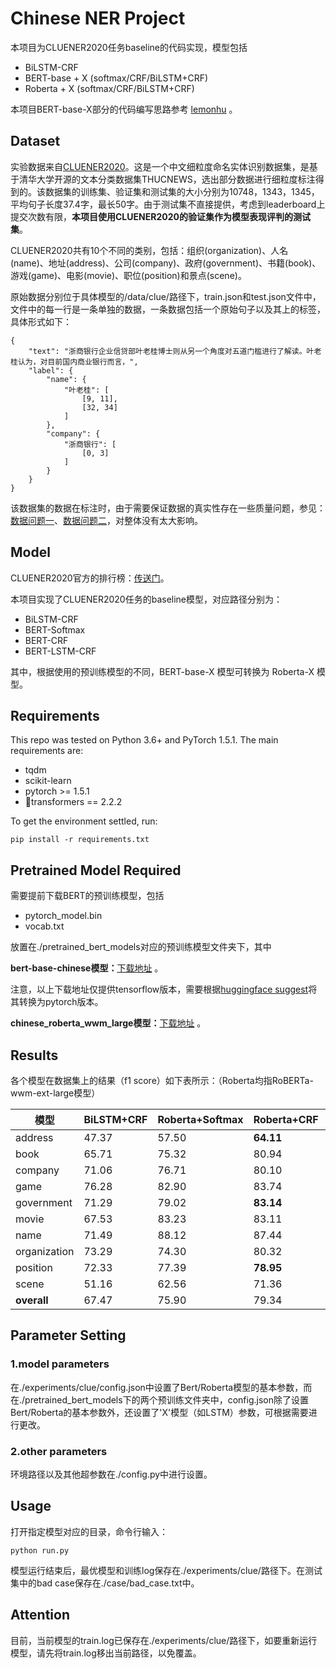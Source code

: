 # Chinese NER Project

本项目为CLUENER2020任务baseline的代码实现，模型包括

- BiLSTM-CRF
- BERT-base + X (softmax/CRF/BiLSTM+CRF)
- Roberta + X (softmax/CRF/BiLSTM+CRF)

本项目BERT-base-X部分的代码编写思路参考 [lemonhu](https://github.com/lemonhu/NER-BERT-pytorch) 。

## Dataset

实验数据来自[CLUENER2020](https://github.com/CLUEbenchmark/CLUENER2020)。这是一个中文细粒度命名实体识别数据集，是基于清华大学开源的文本分类数据集THUCNEWS，选出部分数据进行细粒度标注得到的。该数据集的训练集、验证集和测试集的大小分别为10748，1343，1345，平均句子长度37.4字，最长50字。由于测试集不直接提供，考虑到leaderboard上提交次数有限，**本项目使用CLUENER2020的验证集作为模型表现评判的测试集**。

CLUENER2020共有10个不同的类别，包括：组织(organization)、人名(name)、地址(address)、公司(company)、政府(government)、书籍(book)、游戏(game)、电影(movie)、职位(position)和景点(scene)。

原始数据分别位于具体模型的/data/clue/路径下，train.json和test.json文件中，文件中的每一行是一条单独的数据，一条数据包括一个原始句子以及其上的标签，具体形式如下：

```
{
	"text": "浙商银行企业信贷部叶老桂博士则从另一个角度对五道门槛进行了解读。叶老桂认为，对目前国内商业银行而言，",
	"label": {
		"name": {
			"叶老桂": [
				[9, 11],
				[32, 34]
			]
		},
		"company": {
			"浙商银行": [
				[0, 3]
			]
		}
	}
}

```

该数据集的数据在标注时，由于需要保证数据的真实性存在一些质量问题，参见：[数据问题一](https://github.com/CLUEbenchmark/CLUENER2020/issues/10)、[数据问题二](https://github.com/CLUEbenchmark/CLUENER2020/issues/8)，对整体没有太大影响。

## Model

CLUENER2020官方的排行榜：[传送门](https://www.cluebenchmarks.com/ner.html)。

本项目实现了CLUENER2020任务的baseline模型，对应路径分别为：

- BiLSTM-CRF
- BERT-Softmax
- BERT-CRF
- BERT-LSTM-CRF

其中，根据使用的预训练模型的不同，BERT-base-X 模型可转换为 Roberta-X 模型。

## Requirements

This repo was tested on Python 3.6+ and PyTorch 1.5.1. The main requirements are:

- tqdm
- scikit-learn
- pytorch >= 1.5.1
- 🤗transformers == 2.2.2

To get the environment settled, run:

```
pip install -r requirements.txt
```

## Pretrained Model Required

需要提前下载BERT的预训练模型，包括

- pytorch_model.bin
- vocab.txt

放置在./pretrained_bert_models对应的预训练模型文件夹下，其中

**bert-base-chinese模型：**[下载地址](https://storage.googleapis.com/bert_models/2018_11_03/chinese_L-12_H-768_A-12.zip) 。

注意，以上下载地址仅提供tensorflow版本，需要根据[huggingface suggest](https://huggingface.co/transformers/converting_tensorflow_models.html)将其转换为pytorch版本。

**chinese_roberta_wwm_large模型：**[下载地址](https://github.com/ymcui/Chinese-BERT-wwm#%E4%BD%BF%E7%94%A8%E5%BB%BA%E8%AE%AE) 。

## Results

各个模型在数据集上的结果（f1 score）如下表所示：（Roberta均指RoBERTa-wwm-ext-large模型）

| 模型         | BiLSTM+CRF | Roberta+Softmax | Roberta+CRF | Roberta+BiLSTM+CRF |
| ------------ | ---------- | --------------- | ----------- | ------------------ |
| address      | 47.37      | 57.50           | **64.11**   | 63.15              |
| book         | 65.71      | 75.32           | 80.94       | **81.45**          |
| company      | 71.06      | 76.71           | 80.10       | **80.62**          |
| game         | 76.28      | 82.90           | 83.74       | **85.57**          |
| government   | 71.29      | 79.02           | **83.14**   | 81.31              |
| movie        | 67.53      | 83.23           | 83.11       | **85.61**          |
| name         | 71.49      | 88.12           | 87.44       | **88.22**          |
| organization | 73.29      | 74.30           | 80.32       | **80.53**          |
| position     | 72.33      | 77.39           | **78.95**   | 78.82              |
| scene        | 51.16      | 62.56           | 71.36       | **72.86**          |
| **overall**  | 67.47      | 75.90           | 79.34       | **79.64**          |

## Parameter Setting

### 1.model parameters

在./experiments/clue/config.json中设置了Bert/Roberta模型的基本参数，而在./pretrained_bert_models下的两个预训练文件夹中，config.json除了设置Bert/Roberta的基本参数外，还设置了'X'模型（如LSTM）参数，可根据需要进行更改。

### 2.other parameters

环境路径以及其他超参数在./config.py中进行设置。

## Usage

打开指定模型对应的目录，命令行输入：

```
python run.py
```

模型运行结束后，最优模型和训练log保存在./experiments/clue/路径下。在测试集中的bad case保存在./case/bad_case.txt中。

## Attention

目前，当前模型的train.log已保存在./experiments/clue/路径下，如要重新运行模型，请先将train.log移出当前路径，以免覆盖。

